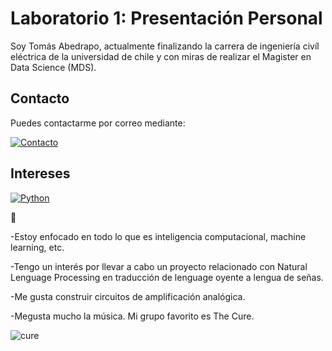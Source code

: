 # Laboratorio 1: Presentación Personal

Soy Tomás Abedrapo, actualmente finalizando la carrera de ingeniería civíl eléctrica de la universidad de chile y con miras de realizar el Magister en Data Science (MDS).


## Contacto

Puedes contactarme por correo mediante:

[![Contacto](https://img.shields.io/badge/Contacto-Enviar_correo-EA4335?style=for-the-badge&logo=gmail)](mailto:tomas.abedrapo@gmail.com)


## Intereses

[![Python](https://img.shields.io/badge/-Python-blue?style=for-the-badge&logo=python)](https://www.python.org/)

🤔

-Estoy enfocado en todo lo que es inteligencia computacional, machine learning, etc.

-Tengo un interés por llevar a cabo un proyecto relacionado con Natural Lenguage Processing en traducción de lenguage oyente a lengua de señas.

-Me gusta construir circuitos de amplificación analógica.

-Megusta mucho la música. Mi grupo favorito es The Cure.

![cure](https://wifflegif.com/gifs/645266-non-fuzzy-this-time-the-cure-gif)

